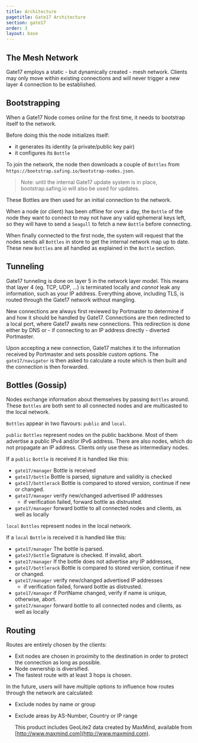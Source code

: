 ```yaml
---
title: Architecture
pagetitle: Gate17 Architecture
section: gate17
order: 3
layout: base
---
```


## The Mesh Network

Gate17 employs a static - but dynamically created - mesh network. Clients may only move within existing connections and will never trigger a new layer 4 connection to be established.

## Bootstrapping <!-- {% include code_ref.html a="gate17/manager" %} -->

When a Gate17 Node comes online for the first time, it needs to bootstrap itself to the network.

Before doing this the node initializes itself:
- it generates its identity (a private/public key pair)
- it configures its `Bottle`

To join the network, the node then downloads a couple of `Bottles` from `https://bootstrap.safing.io/bootstrap-nodes.json`.

> Note: until the internal Gate17 update system is in place, bootstrap.safing.io will also be used for updates.

These Bottles are then used for an initial connection to the network.

When a node (or client) has been offline for over a day, the `Bottle` of the node they want to connect to may not have any valid ephemeral keys left, so they will have to send a `Seagull` to fetch a new `Bottle` before connecting.

When finally connected to the first node, the system will request that the nodes sends all `Bottles` in store to get the internal network map up to date. These new `Bottles` are all handled as explained in the `Bottle` section.

## Tunneling

Gate17 tunneling is done on layer 5 in the network layer model. This means that layer 4 (eg. TCP, UDP, ...) is terminated locally and _cannot_ leak any information, such as your IP address. Everything above, including TLS, is routed through the Gate17 network without mangling.

New connections are always first reviewed by Portmaster to determine if and how it should be handled by Gate17. Connections are then redirected to a local port, where Gate17 awaits new connections. This redirection is done either by DNS or - if connecting to an IP address directly - diverted Portmaster.

Upon accepting a new connection, Gate17 matches it to the information received by Portmaster and sets possible custom options. The `gate17/navigator` is then asked to calculate a route which is then built and the connection is then forwarded.

## Bottles (Gossip) <!-- {% include code_ref.html a="gate17/bottle" %} -->

Nodes exchange information about themselves by passing `Bottles` around. These `Bottles` are both sent to all connected nodes and are multicasted to the local network.

`Bottles` appear in two flavours: `public` and `local`.

`public` `Bottles` represent nodes on the public backbone. Most of them advertise a public IPv4 and/or IPv6 address. There are also nodes, which do not propagate an IP address. Clients only use these as intermediary nodes.

If a `public` `Bottle` is received it is handled like this:

- `gate17/manager` Bottle is received
- `gate17/bottle` Bottle is parsed, signature and validity is checked
- `gate17/bottlerack` Bottle is compared to stored version, continue if new or changed.
- `gate17/manager` verify new/changed advertised IP addresses
  - if verification failed, forward bottle as distrusted.
- `gate17/manager` forward bottle to all connected nodes and clients, as well as locally

`local` `Bottles` represent nodes in the local network.

If a `local` `Bottle` is received it is handled like this:

- `gate17/manager` The bottle is parsed.
- `gate17/bottle` Signature is checked. If invalid, abort.
- `gate17/manager` If the bottle does not advertise any IP addresses,
- `gate17/bottlerack` Bottle is compared to stored version, continue if new or changed.
- `gate17/manager` verify new/changed advertised IP addresses
  - if verification failed, forward bottle as distrusted.
- `gate17/manager` if PortName changed, verify if name is unique, otherwise, abort.
- `gate17/manager` forward bottle to all connected nodes and clients, as well as locally

## Routing <!-- {% include code_ref.html a="gate17/navigator" b="gate17/manager" %} -->

Routes are entirely chosen by the clients:

- Exit nodes are chosen in proximity to the destination in order to protect the connection as long as possible.
- Node ownership is diversified.
- The fastest route with at least 3 hops is chosen.

In the future, users will have multiple options to influence how routes through the network are calculated:

- Exclude nodes by name or group
- Exclude areas by AS-Number, Country or IP range

    This product includes GeoLite2 data created by MaxMind, available from [http://www.maxmind.com](http://www.maxmind.com).
